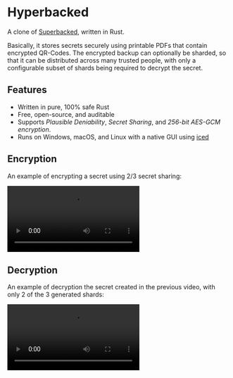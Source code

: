 # Hyperbacked

A clone of [Superbacked](https://superbacked.com/), written in Rust.

Basically, it stores secrets securely using printable PDFs that contain encrypted QR-Codes. The encrypted backup can optionally be sharded, so that
it can be distributed across many trusted people, with only a configurable subset of shards being required to decrypt the secret.

## Features

-   Written in pure, 100% safe Rust
-   Free, open-source, and auditable
-   Supports _Plausible Deniability_, _Secret Sharing_, and _256-bit AES-GCM encryption_.
-   Runs on Windows, macOS, and Linux with a native GUI using [iced](https://iced.rs)

## Encryption

An example of encrypting a secret using 2/3 secret sharing:

![Encryption](./media/encrypt.mp4)

## Decryption

An example of decryption the secret created in the previous video, with only 2 of the 3 generated shards:

![Encryption](./media/decrypt.mp4)
